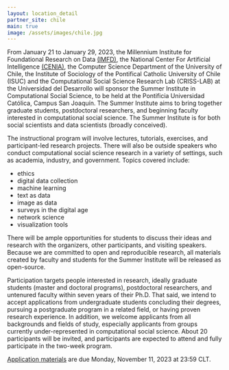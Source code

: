 ```yaml
---
layout: location_detail
partner_site: chile
main: true
image: /assets/images/chile.jpg
---
```


From January 21 to January 29, 2023, the Millennium Institute for Foundational Research on Data [(IMFD)](https://imfd.cl/), the National Center For Artificial Intelligence [(CENIA)](https://cenia.cl/), the Computer Science Department of the University of Chile, the Institute of Sociology of the Pontifical Catholic University of Chile (ISUC) and the Computational Social Science Research Lab (CRISS-LAB) at the Universidad del Desarrollo will sponsor the Summer Institute in Computational Social Science, to be held at the Pontificia Universidad Católica, Campus San Joaquín. The Summer Institute aims to bring together graduate students, postdoctoral researchers, and beginning faculty interested in computational social science. The Summer Institute is for both social scientists and data scientists (broadly conceived).

The instructional program will involve lectures, tutorials, exercises, and participant-led research projects. There will also be outside speakers who conduct computational social science research in a variety of settings, such as academia, industry, and government. Topics covered include:

* ethics
* digital data collection 	
* machine learning
* text as data
* image as data
* surveys in the digital age
* network science
* visualization tools 
				
There will be ample opportunities for students to discuss their ideas and research with the organizers, other participants, and visiting speakers. Because we are committed to open and reproducible research, all materials created by faculty and students for the Summer Institute will be released as open-source.

Participation targets people interested in research, ideally graduate students (master and doctoral programs), postdoctoral researchers, and untenured faculty within seven years of their Ph.D. That said, we intend to accept applications from undergraduate students concluding their degrees, pursuing a postgraduate program in a related field, or having proven research experience. In addition, we welcome applicants from all backgrounds and fields of study, especially applicants from groups currently under-represented in computational social science. About 20 participants will be invited, and participants are expected to attend and fully participate in the two-week program.

[Application materials](https://sicss.io/2024/chile/apply) are due Monday, November 11, 2023 at 23:59 CLT.

